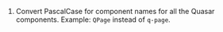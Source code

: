 1. Convert PascalCase for component names for all the Quasar components. Example: `QPage` instead of `q-page`.
